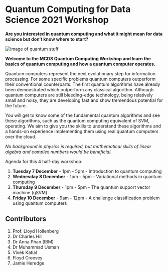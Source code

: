 # Quantum Computing for Data Science 2021 Workshop

**Are you interested in quantum computing and what it might mean for data science but don’t know where to start?**

![image of quantum stuff](https://science.unimelb.edu.au/__data/assets/image/0008/3951350/varieties/large.png)

**Welcome to the MCDS Quantum Computing Workshop and learn the basics of quantum computing and how a quantum computer operates.**

Quantum computers represent the next evolutionary step for information processing. For some specific problems quantum computers outperform their conventional counterparts. The first quantum algorithms have already been demonstrated which outperform any classical algorithm. Although quantum computers are still bleeding-edge technology, being relatively small and noisy, they are developing fast and show tremendous potential for the future.

You will get to know some of the fundamental quantum algorithms and see these algorithms, such as the quantum computing equivalent of SVM, operating. We aim to give you the skills to understand these algorithms and a hands-on experience implementing them using real quantum computers over the cloud.

*No background in physics is required, but mathematical skills of linear algebra and complex numbers would be beneficial.*

Agenda for this 4 half-day workshop:

1. **Tuesday 7 December** - 1pm - 5pm - Introduction to quantum computing
2. **Wednesday 8 December** - 1pm - 5pm - Variational methods in quantum computing
3. **Thursday 9 December** - 1pm - 5pm - The quantum support vector machine (qSVM)
4. **Friday 10 December** - 9am - 12pm - A challenge classification problem using quantum computers

## Contributors
1. Prof. Lloyd Hollenberg
2. Dr Charles Hill
3. Dr Anna Phan (IBM)
4. Dr Muhammad Usman
5. Vivek Katial
6. Floyd Creevey
7. Jamie Heredge
